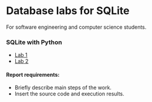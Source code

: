 # Database labs for SQLite

For software engineering and computer science students.

### SQLite with Python

- [Lab 1](https://github.com/andriikopp/sqlite-labs/tree/main/python#lab-1)
- [Lab 2](https://github.com/andriikopp/sqlite-labs/tree/main/python#lab-2)

#### Report requirements:

- Briefly describe main steps of the work.
- Insert the source code and execution results.
